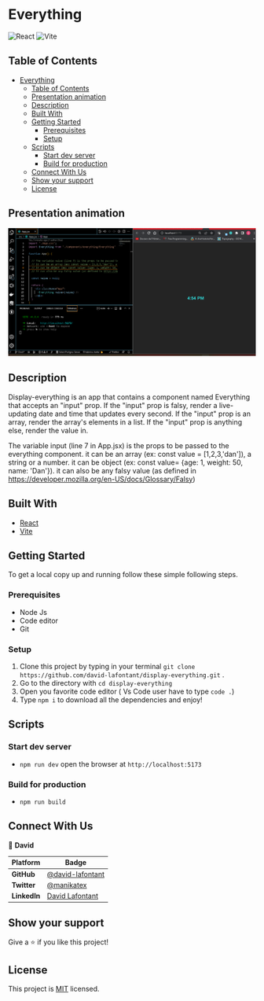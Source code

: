 # Everything

![React](https://img.shields.io/badge/-React-61DAFB?logo=react&logoColor=white&style=for-the-badge)
![Vite](https://img.shields.io/badge/-Vite-6C25BE?logo=vite&logoColor=white&style=for-the-badge)

## Table of Contents

- [Everything](#everything)
  - [Table of Contents](#table-of-contents)
  - [Presentation animation](#presentation-animation)
  - [Description](#description)
  - [Built With](#built-with)
  - [Getting Started](#getting-started)
    - [Prerequisites](#prerequisites)
    - [Setup](#setup)
  - [Scripts](#scripts)
    - [Start dev server](#start-dev-server)
    - [Build for production](#build-for-production)
  - [Connect With Us](#connect-with-us)
  - [Show your support](#show-your-support)
  - [License](#license)

## Presentation animation

![screenshot](everything.gif)


## Description

Display-everything is an app that contains a component named Everything that accepts an "input" prop. If the "input" prop is falsy, render a live-updating date and time that updates every second. If the "input" prop is an array, render the array's elements in a list. If the "input" prop is anything else, render the value in.

The variable input (line 7 in App.jsx) is the props to be passed to the everything component.
  it can be an array (ex: const value = [1,2,3,'dan']), a string or a number.
  it can be object (ex: const value= {age: 1, weight: 50, name: 'Dan'}).
  it can also be any falsy value (as defined in https://developer.mozilla.org/en-US/docs/Glossary/Falsy)
 

## Built With

- [React](https://create-react-app.dev/)
- [Vite](https://vitejs.dev/)

## Getting Started

To get a local copy up and running follow these simple following steps.

### Prerequisites

- Node Js
- Code editor
- Git 

### Setup

1. Clone this project by typing in your terminal `git clone https://github.com/david-lafontant/display-everything.git` .
2. Go to the directory with `cd display-everything`
3. Open you favorite code editor ( Vs Code user have to type `code .`)
4. Type `npm i` to download all the dependencies and enjoy!

## Scripts

### Start dev server

- `npm run dev` open the browser at `http://localhost:5173`

### Build for production

- `npm run build`

## Connect With Us


👤 **David**

Platform | Badge |
 --- | --- |
 **GitHub**  | [@david-lafontant](https://github.com/david-lafontant)
 **Twitter** | [@manikatex](https://twitter.com/manikatex)
 **LinkedIn** | [David Lafontant](https://www.linkedin.com/in/david-lafontant/)

## Show your support

Give a ⭐️ if you like this project!


## License

This project is [MIT](MIT.md) licensed.


